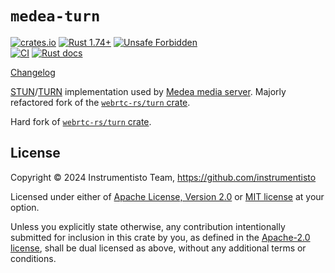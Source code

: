 `medea-turn`
============

[![crates.io](https://img.shields.io/crates/v/medea-turn.svg "crates.io")](https://crates.io/crates/medea-turn)
[![Rust 1.74+](https://img.shields.io/badge/rustc-1.74+-lightgray.svg "Rust 1.74+")](https://blog.rust-lang.org/2023/11/16/Rust-1.74.0.html)
[![Unsafe Forbidden](https://img.shields.io/badge/unsafe-forbidden-success.svg "Unsafe forbidden")](https://github.com/rust-secure-code/safety-dance)  
[![CI](https://github.com/instrumentisto/medea-turn-rs/workflows/CI/badge.svg?branch=main "CI")](https://github.com/instrumentisto/medea-turn-rs/actions?query=workflow%3ACI+branch%3Amain)
[![Rust docs](https://docs.rs/medea-turn/badge.svg "Rust docs")](https://docs.rs/medea-turn)

[Changelog](https://github.com/instrumentisto/medea-turn-rs/blob/main/CHANGELOG.md)

[STUN]/[TURN] implementation used by [Medea media server](https://github.com/instrumentisto/medea). Majorly refactored fork of the [`webrtc-rs/turn` crate](https://github.com/webrtc-rs/webrtc/tree/89285ceba23dc57fc99386cb978d2d23fe909437/turn).

Hard fork of [`webrtc-rs/turn` crate](https://docs.rs/turn).




## License

Copyright © 2024 Instrumentisto Team, <https://github.com/instrumentisto>

Licensed under either of [Apache License, Version 2.0][APACHE] or [MIT license][MIT] at your option.

Unless you explicitly state otherwise, any contribution intentionally submitted for inclusion in this crate by you, as defined in the [Apache-2.0 license][APACHE], shall be dual licensed as above, without any additional terms or conditions.




[APACHE]: https://github.com/instrumentisto/medea-turn-rs/blob/main/LICENSE-APACHE
[MIT]: https://github.com/instrumentisto/medea-turn-rs/blob/main/LICENSE-MIT
[STUN]: https://en.wikipedia.org/wiki/STUN
[TURN]: https://en.wikipedia.org/wiki/TURN
